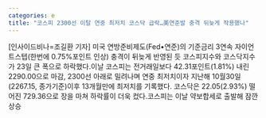 ```yaml
---
categories: e
title: "코스피 2300선 이탈 연중 최저치 코스닥 급락…美연준발 충격 뒤늦게 작용했나"
---
```

[인사이드비나=조길환 기자] 미국 연방준비제도(Fed•연준)의 기준금리 3연속 자이언트스텝(한번에 0.75%포인트 인상) 충격이 뒤늦게 반영된 듯 코스피지수와 코스닥지수가 23일 큰 폭으로 하락했다.이날 코스피는 전거래일보다 42.31포인트(1.81%) 내린 2290.00으로 마감, 2300선 아래로 밀려나며 연중 최저치이자 지난해 10월30일(2267.15, 종가기준)이후 13개월만에 최저치를 기록했다. 코스닥은 22.05(2.93%) 떨어진 729.36으로 장을 마쳐 하락률이 더욱 컸다.코스피는 이날 약보합세로 출발해 잠깐 상승